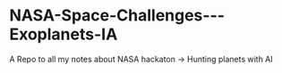 # NASA-Space-Challenges---Exoplanets-IA
A Repo to all my notes about NASA hackaton -> Hunting planets with AI
